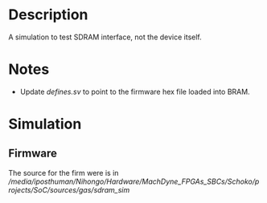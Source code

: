 # Description
A simulation to test SDRAM interface, not the device itself.

# Notes
- Update *defines.sv* to point to the firmware hex file loaded into BRAM.

# Simulation

## Firmware
The source for the firm were is in */media/iposthuman/Nihongo/Hardware/MachDyne_FPGAs_SBCs/Schoko/projects/SoC/sources/gas/sdram_sim*
